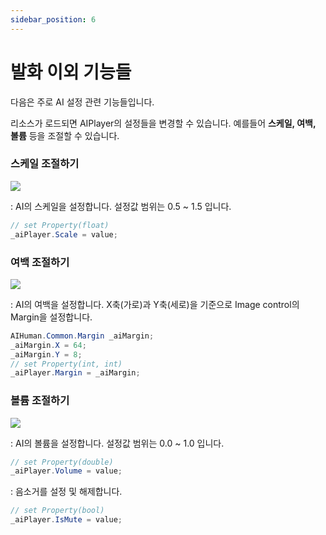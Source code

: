 ```yaml
---
sidebar_position: 6
---
```


# 발화 이외 기능들
다음은 주로 AI 설정 관련 기능들입니다.

리소스가 로드되면 AIPlayer의 설정들을 변경할 수 있습니다. 예를들어 **스케일, 여백, 볼륨** 등을 조절할 수 있습니다.

### 스케일 조절하기
<img src="/img/aihuman/windows/scale_1.4.x.png" />

: AI의 스케일을 설정합니다. 설정값 범위는 0.5 ~ 1.5 입니다.

```csharp
// set Property(float)
_aiPlayer.Scale = value;
```

### 여백 조절하기
<img src="/img/aihuman/windows/margin_1.4.x.png" />

: AI의 여백을 설정합니다. X축(가로)과 Y축(세로)을 기준으로 Image control의 Margin을 설정합니다.

```csharp
AIHuman.Common.Margin _aiMargin;
_aiMargin.X = 64;
_aiMargin.Y = 8;
// set Property(int, int)
_aiPlayer.Margin = _aiMargin;
```

### 볼륨 조절하기

<img src="/img/aihuman/windows/volumecontrol_1.4.x.png" />

: AI의 볼륨을 설정합니다. 설정값 범위는 0.0 ~ 1.0 입니다.

```csharp
// set Property(double)
_aiPlayer.Volume = value;
```

: 음소거를 설정 및 해제합니다.

```csharp
// set Property(bool)
_aiPlayer.IsMute = value;
```
